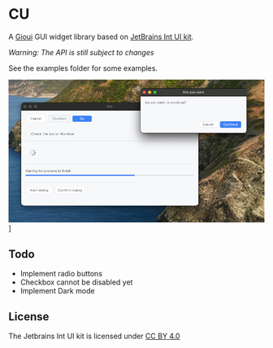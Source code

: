 # CU

A [Gioui][1] GUI widget library based on [JetBrains Int UI kit][2].

*Warning: The API is still subject to changes*

See the examples folder for some examples.

![example.png](examples%2Fscreenshots%2Fexample.png)]

## Todo

 - Implement radio buttons
 - Checkbox cannot be disabled yet
 - Implement Dark mode

## License

The Jetbrains Int UI kit is licensed under [CC BY 4.0](https://creativecommons.org/licenses/by/4.0/#)

[1]: https://gioui.org/
[2]: https://www.figma.com/community/file/1227732692272811382/int-ui-kit
